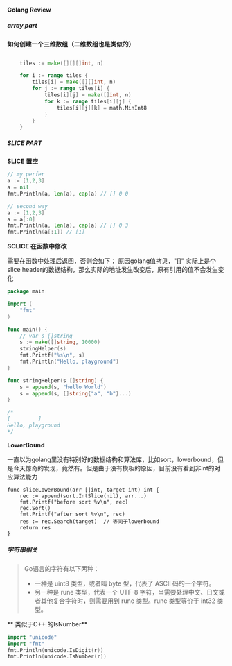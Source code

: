 #### Golang Review



##### array part

**如何创建一个三维数组（二维数组也是类似的）**

```go

	tiles := make([][][]int, n)

	for i := range tiles {
		tiles[i] = make([][]int, n)
		for j := range tiles[i] {
			tiles[i][j] = make([]int, n)
			for k := range tiles[i][j] {
				tiles[i][j][k] = math.MinInt8
			}
		}
	}
```



##### SLICE PART

**SLICE 置空**

```go
// my perfer
a := [1,2,3]
a = nil
fmt.Println(a, len(a), cap(a) // [] 0 0

// second way
a := [1,2,3]
a = a[:0]
fmt.Println(a, len(a), cap(a) // [] 0 3
fmt.Println(a[:1]) // [1]
```

**SCLICE 在函数中修改**

需要在函数中处理后返回，否则会如下； 原因golang值拷贝，"[]" 实际上是个slice header的数据结构，那么实际的地址发生改变后，原有引用的值不会发生变化

```go
package main

import (
	"fmt"
)

func main() {
	// var s []string
	s := make([]string, 10000)
	stringHelper(s)
	fmt.Printf("%s\n", s)
	fmt.Println("Hello, playground")
}

func stringHelper(s []string) {
	s = append(s, "hello World")
	s = append(s, []string{"a", "b"}...)
}

/*
[         ]
Hello, playground
*/
```

**LowerBound**

一直以为golang里没有特别好的数据结构和算法库，比如sort，lowerbound，但是今天惊奇的发现，竟然有。但是由于没有模板的原因，目前没有看到非int的对应算法能力

```golang
func sliceLowerBound(arr []int, target int) int {
	rec := append(sort.IntSlice(nil), arr...)
	fmt.Printf("before sort %v\n", rec)
	rec.Sort()
	fmt.Printf("after sort %v\n", rec)
	res := rec.Search(target)  // 等同于lowerbound
	return res
}
```



##### 字符串相关



>Go语言的字符有以下两种：
>
>- 一种是 uint8 类型，或者叫 byte 型，代表了 ASCII 码的一个字符。
>- 另一种是 rune 类型，代表一个 UTF-8 字符，当需要处理中文、日文或者其他复合字符时，则需要用到 rune 类型。rune 类型等价于 int32 类型。

** 类似于C++ 的IsNumber**

```go
import "unicode"
import "fmt"
fmt.Println(unicode.IsDigit(r))
fmt.Println(unicode.IsNumber(r))
```

